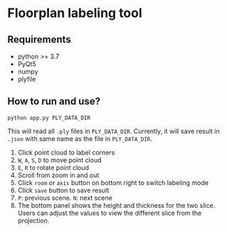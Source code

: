# Floorplan labeling tool

## Requirements
* python >= 3.7
* PyQt5
* numpy
* plyfile

## How to run and use?
```
python app.py PLY_DATA_DIR
```
This will read all `.ply` files in `PLY_DATA_DIR`.
Currently, it will save result in `.json` with same name as the file in `PLY_DATA_DIR`.

1. Click point cloud to label corners
2. `W`, `A`, `S`, `D` to move point cloud 
3. `E`, `R` to rotate point cloud
4. Scroll from zoom in and out
5. Click `room` or `axis` button on bottom right to switch labeling mode
6. Click `save` button to save result
7. `P`: previous scene. `N`: next scene
8. The bottom panel shows the height and thickness for the two slice. Users can adjust the values to view the different slice from the  projection.
